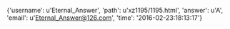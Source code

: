 {'username': u'Eternal_Answer', 'path': u'xz1195/1195.html', 'answer': u'A', 'email': u'Eternal_Answer@126.com', 'time': '2016-02-23:18:13:17'}